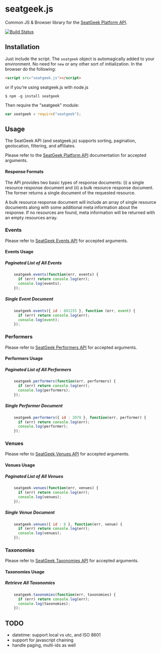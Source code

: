# seatgeek.js

Common JS & Browser library for the [SeatGeek Platform API](http://platform.seatgeek.com/).

[![Build Status](https://travis-ci.org/matthewhudson/seatgeek.js.png?branch=master)](https://travis-ci.org/matthewhudson/seatgeek.js)

## Installation

Just include the script. The `seatgeek` object is automagically added to your environment. No need for `new` or any other sort of initialization. In the browser do the following:

``` html
<script src="seatgeek.js"></script>
```

or if you're using seatgeek.js with node.js

	$ npm -g install seatgeek

Then require the "seatgeek" module:

``` javascript
var seatgeek = require("seatgeek");
```

## Usage
The SeatGeek API (and seatgeek.js) supports sorting, pagination, geolocation, filtering, and affiliates. 

Please refer to the [SeatGeek Platform API](http://platform.seatgeek.com/) documentation for accepted arguments.

#### Response Formats
The API provides two basic types of response documents: (i) a single resource response document and (ii) a bulk resource response document. The former returns a single document of the requested resource.

A bulk resource response document will include an array of single resource documents along with some additional meta information about the response. If no resources are found, meta information will be returned with an empty resources array.

### Events
Please refer to [SeatGeek Events API](http://platform.seatgeek.com/#events) for accepted arguments.

#### Events Usage

##### Paginated List of All Events
```js
    seatgeek.events(function(err, events) {
      if (err) return console.log(err);
      console.log(events);
    });
```

##### Single Event Document
```js
    seatgeek.events({ id : 801255 }, function (err, event) {
      if (err) return console.log(err);
      console.log(event);
    });
```

### Performers
Please refer to [SeatGeek Performers API](http://platform.seatgeek.com/#performers) for accepted arguments.

#### Performers Usage

##### Paginated List of All Performers
```js
    seatgeek.performers(function(err, performers) {
      if (err) return console.log(err);
      console.log(performers);
    });
```

##### Single Performer Document
```js
    seatgeek.performers({ id : 2079 }, function(err, performer) {
      if (err) return console.log(err);
      console.log(performer);
    });
```

### Venues
Please refer to [SeatGeek Venues API](http://platform.seatgeek.com/#venues) for accepted arguments.

#### Venues Usage

##### Paginated List of All Venues
```js
    seatgeek.venues(function(err, venues) {
      if (err) return console.log(err);
      console.log(venues);
    });
```

##### Single Venue Document
```js
    seatgeek.venues({ id : 8 }, function(err, venue) {
      if (err) return console.log(err);
      console.log(venues);
    });
```

### Taxonomies
Please refer to [SeatGeek Taxonomies API](http://platform.seatgeek.com/#taxonomies) for accepted arguments.

#### Taxonomies Usage

##### Retrieve All Taxonomies
```js
    seatgeek.taxonomies(function(err, taxonomies) {
      if (err) return console.log(err);
      console.log(taxonomies);
    });
```

## TODO
* datetime: support local vs utc, and  ISO 8601
* support for javascript chaining
* handle paging, multi-ids as well


